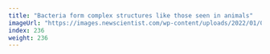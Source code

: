 ```yaml
---
title: "Bacteria form complex structures like those seen in animals"
imageUrl: "https://images.newscientist.com/wp-content/uploads/2022/01/06133757/PRI_217389353.jpg?width=600"
index: 236
weight: 236
---
```

